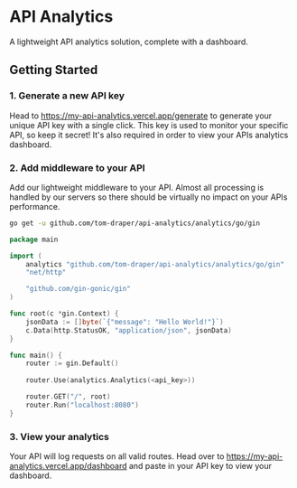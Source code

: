# API Analytics

A lightweight API analytics solution, complete with a dashboard.

## Getting Started

### 1. Generate a new API key

Head to https://my-api-analytics.vercel.app/generate to generate your unique API key with a single click. This key is used to monitor your specific API, so keep it secret! It's also required in order to view your APIs analytics dashboard.

### 2. Add middleware to your API

Add our lightweight middleware to your API. Almost all processing is handled by our servers so there should be virtually no impact on your APIs performance.

```bash
go get -u github.com/tom-draper/api-analytics/analytics/go/gin
```

```go
package main

import (
	analytics "github.com/tom-draper/api-analytics/analytics/go/gin"
	"net/http"

	"github.com/gin-gonic/gin"
)

func root(c *gin.Context) {
	jsonData := []byte(`{"message": "Hello World!"}`)
	c.Data(http.StatusOK, "application/json", jsonData)
}

func main() {
	router := gin.Default()
	
	router.Use(analytics.Analytics(<api_key>))

	router.GET("/", root)
	router.Run("localhost:8080")
}
```

### 3. View your analytics

Your API will log requests on all valid routes. Head over to https://my-api-analytics.vercel.app/dashboard and paste in your API key to view your dashboard.
